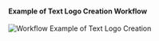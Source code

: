 #### Example of Text Logo Creation Workflow

![Workflow Example of Text Logo Creation](https://github.com/readycade/ComfyUI/blob/master/workflows/SDXL_Text/SDXL_TEXT.PNG)
